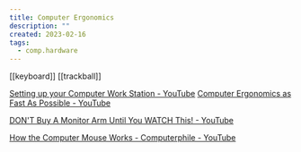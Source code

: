 ```yaml
---
title: Computer Ergonomics
description: ""
created: 2023-02-16
tags:
  - comp.hardware
---
```


[[keyboard]]
[[trackball]]

[Setting up your Computer Work Station - YouTube](https://www.youtube.com/watch?v=v4v7CXDBTxk)
[Computer Ergonomics as Fast As Possible - YouTube](https://www.youtube.com/watch?v=bLBKUbnLYTs)

[DON'T Buy A Monitor Arm Until You WATCH This! - YouTube](https://www.youtube.com/watch?v=zVED5xajvPM)

[How the Computer Mouse Works - Computerphile - YouTube](https://www.youtube.com/watch?v=F8cpLd6KJWI)
